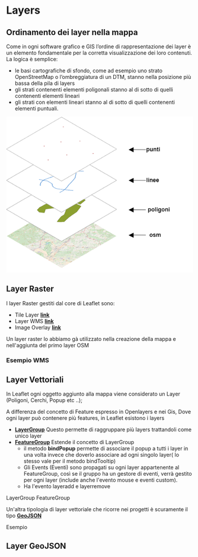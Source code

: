# Layers

## Ordinamento dei layer nella mappa

Come in ogni software grafico e GIS l’ordine di rappresentazione dei layer è un elemento fondamentale per la corretta visualizzazione dei loro contenuti. La logica è semplice:

* le basi cartografiche di sfondo, come ad esempio uno strato OpenStreetMap o l’ombreggiatura di un DTM, stanno nella posizione più bassa della pila di layers
* gli strati contenenti elementi poligonali stanno al di sotto di quelli contenenti elementi lineari
* gli strati con elementi lineari stanno al di sotto di quelli contenenti elementi puntuali.

<img src="/assets/img/layers_stack.png" title="Pila dei layer"/>

## Layer Raster 

I layer Raster gestiti dal core di Leaflet sono:

* Tile Layer [**link**](https://leafletjs.com/reference-1.7.1.html#tilelayer)
* Layer WMS [**link**](https://leafletjs.com/reference-1.7.1.html#tilelayer-wms)
* Image Overlay [**link**](https://leafletjs.com/reference-1.7.1.html#imageoverlay)

Un layer raster lo abbiamo gà utilizzato nella creazione della mappa e nell'aggiunta del primo layer OSM

### Esempio WMS

<wmslayer></wmslayer>


## Layer Vettoriali

In Leaflet ogni oggetto aggiunto alla mappa viene considerato un Layer (Poligoni, Cerchi, Popup etc ..);

A differenza del concetto di Feature espresso in Openlayers e nei Gis, Dove ogni layer può contenere più features, in Leaflet esistono i layers

* [**LayerGroup**](https://leafletjs.com/reference-1.7.1.html#layergroup) Questo permette di raggruppare più layers trattandoli come unico layer
* [**FeatureGroup**](https://leafletjs.com/reference-1.7.1.html#featuregroup) Estende il concetto di LayerGroup 
    * il metodo **bindPopup** permette di associare il popup a tutti i layer in una volta invece che doverlo associare ad ogni singolo layer( lo stesso vale per il metodo bindTooltip)
    * Gli Events (Eventi) sono propagati su ogni layer appartenente al FeatureGroup, così se il gruppo ha un gestore di eventi, verrà gestito per ogni layer (include anche l'evento mouse e eventi custom).
    * Ha l'evento layeradd e layerremove

LayerGroup
FeatureGroup

<layergroup-featuregroup></layergroup-featuregroup>

Un'altra tipologia di layer vettoriale che ricorre nei progetti è scuramente il tipo [**GeoJSON**](https://leafletjs.com/reference-1.7.1.html#geojson)

Esempio


## Layer GeoJSON

<layer-geojson></layer-geojson>
